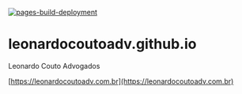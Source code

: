 [![pages-build-deployment](ttps://github.com/brasilebrasiladv/brasilebrasiladv.github.io/actions/workflows/pages/pages-build-deployment/badge.svg?branch=main)](ttps://github.com/brasilebrasiladv/brasilebrasiladv.github.io/actions/workflows/pages/pages-build-deployment)

# leonardocoutoadv.github.io
Leonardo Couto Advogados

[https://leonardocoutoadv.com.br](https://leonardocoutoadv.com.br)
